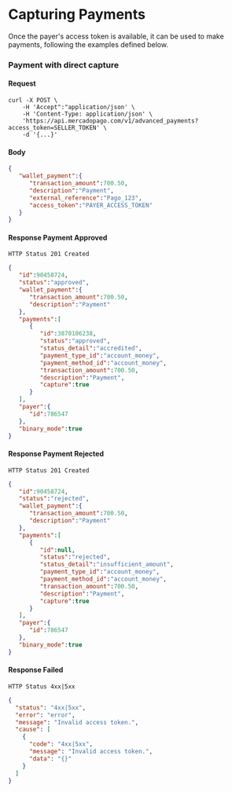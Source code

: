﻿---
  indexable: false
---

# Capturing Payments

Once the payer's access token is available, it can be used to make payments, following the examples defined below.

### Payment with direct capture

#### Request
```curl
curl -X POST \
    -H 'Accept":"application/json' \
    -H 'Content-Type: application/json' \
    'https://api.mercadopago.com/v1/advanced_payments?access_token=SELLER_TOKEN' \
    -d '{...}'
```

#### Body
```json
{
   "wallet_payment":{
      "transaction_amount":700.50,
      "description":"Payment",
      "external_reference":"Pago_123",
      "access_token":"PAYER_ACCESS_TOKEN"      
   }
}
```

#### Response Payment Approved
`HTTP Status 201 Created`
```json
{
   "id":90458724,
   "status":"approved",
   "wallet_payment":{
      "transaction_amount":700.50,
      "description":"Payment"
   },
   "payments":[
      {
         "id":3870106238,
         "status":"approved",
         "status_detail":"accredited",
         "payment_type_id":"account_money",
         "payment_method_id":"account_money",
         "transaction_amount":700.50,
         "description":"Payment",
         "capture":true
      }
   ],
   "payer":{
      "id":786547
   },
   "binary_mode":true 
}
```

#### Response Payment Rejected
`HTTP Status 201 Created`
```json
{
   "id":90458724,
   "status":"rejected",
   "wallet_payment":{
      "transaction_amount":700.50,
      "description":"Payment"
   },
   "payments":[
      {
         "id":null,
         "status":"rejected",
         "status_detail":"insufficient_amount",
         "payment_type_id":"account_money",
         "payment_method_id":"account_money",
         "transaction_amount":700.50,
         "description":"Payment",
         "capture":true
      }
   ],
   "payer":{
      "id":786547
   },
   "binary_mode":true 
}
```

#### Response Failed
`HTTP Status 4xx|5xx`
```json
{
  "status": "4xx|5xx",
  "error": "error",
  "message": "Invalid access token.",
  "cause": [
    {
      "code": "4xx|5xx",
      "message": "Invalid access token.",
      "data": "{}"
    }
  ]
}
```

